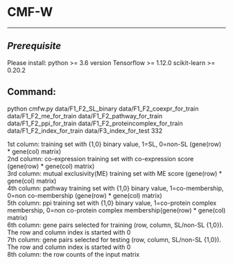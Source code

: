 # CMF-W
--------------------------------
*Prerequisite*
--------------------------------
Please install:
python >= 3.6 version
Tensorflow >= 1.12.0
scikit-learn >= 0.20.2

Command:
------------------------------
python cmfw.py data/F1_F2_SL_binary data/F1_F2_coexpr_for_train data/F1_F2_me_for_train data/F1_F2_pathway_for_train data/F1_F2_ppi_for_train data/F1_F2_proteincomplex_for_train data/F1_F2_index_for_train data/F3_index_for_test 332<br/>

1st column: training set with {1,0} binary value, 1=SL, 0=non-SL (gene(row) * gene(col) matrix)<br/>
2nd column: co-expression training set with co-expression score (gene(row) * gene(col) matrix)<br/>
3rd column: mutual exclusivity(ME) training set with ME score (gene(row) * gene(col) matrix)<br/>
4th column: pathway training set with {1,0} binary value, 1=co-membership, 0=non co-membership (gene(row) * gene(col) matrix)<br/>
5th column: ppi training set with {1,0} binary value, 1=co-protein complex membership, 0=non co-protein complex membership(gene(row) * gene(col) matrix)<br/>
6th column: gene pairs selected for training (row, column, SL/non-SL {1,0}). The row and column index is started with 0<br/>
7th column: gene pairs selected for testing (row, column, SL/non-SL {1,0}). The row and column index is started with 0<br/>
8th column: the row counts of the input matrix<br/>

